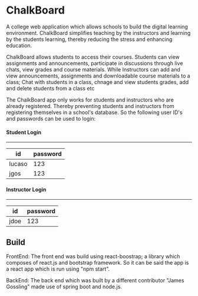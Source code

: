 # ChalkBoard

A college web application which allows schools to build the digital learning environment. ChalkBoard simplifies teaching by the instructors and learning by the students learning, thereby reducing the stress and enhancing education.

ChalkBoard allows students to access their courses. Students can view assignments and announcements, participate in discussions through live chats, view grades and course materials.
While Instructors can add and view announcements, assignments and downloadable course materials to a class; Chat with students in a class, chnage and view students grades, add and delete students from a class etc 

The ChalkBoard app only works for students and instructors who are already registered. Thereby preventing students and instructors from registering themselves in a school's database. 
So the following user ID's and passwords can be used to login:

#### Student Login               
------------------------
id          | password          
------------|-----------
 lucaso     | 123       
 jgos       | 123       


 #### Instructor Login
 --------------------------------
 id          | password       
 ------------|-------------------
  jdoe       | 123
  
  
  ## Build
  
  FrontEnd: The front end was build using react-boostrap; a library which composes of react.js and bootstrap framework. So it can be     said the app is a react app which is run using "npm start".
  
  BackEnd: The back end which was built by a different contributor "James Gossling" made use of spring boot and node.js.
  
